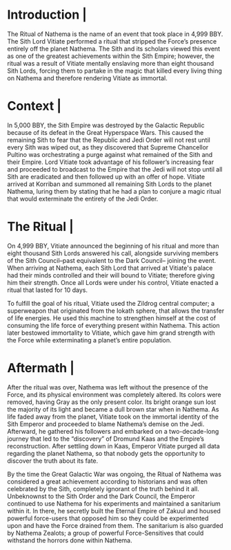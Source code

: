 # Introduction |

The Ritual of Nathema is the name of an event that took place in 4,999 BBY.
The Sith Lord Vitiate performed a ritual that stripped the Force’s presence entirely off the planet Nathema.
The Sith and its scholars viewed this event as one of the greatest achievements within the Sith Empire; however, the ritual was a result of Vitiate mentally enslaving more than eight thousand Sith Lords, forcing them to partake in the magic that killed every living thing on Nathema and therefore rendering Vitiate as immortal.

# Context  |

In 5,000 BBY, the Sith Empire was destroyed by the Galactic Republic because of its defeat in the Great Hyperspace Wars.
This caused the remaining Sith to fear that the Republic and Jedi Order will not rest until every Sith was wiped out, as they discovered that Supreme Chancellor Pultino was orchestrating a purge against what remained of the Sith and their Empire.
Lord Vitiate took advantage of his follower’s increasing fear and proceeded to broadcast to the Empire that the Jedi will not stop until all Sith are eradicated and then followed up with an offer of hope.
Vitiate arrived at Korriban and summoned all remaining Sith Lords to the planet Nathema, luring them by stating that he had a plan to conjure a magic ritual that would exterminate the entirety of the Jedi Order.

# The Ritual |

On 4,999 BBY, Vitiate announced the beginning of his ritual and more than eight thousand Sith Lords answered his call, alongside surviving members of the Sith Council–past equivalent to the Dark Council– joining the event.
When arriving at Nathema, each Sith Lord that arrived at Vitiate's palace had their minds controlled and their will bound to Vitiate; therefore giving him their strength.
Once all Lords were under his control, Vitiate enacted a ritual that lasted for 10 days.

To fulfill the goal of his ritual, Vitiate used the Zildrog central computer; a superweapon that originated from the Iokath sphere, that allows the transfer of life energies.
He used this machine to strengthen himself at the cost of consuming the life force of everything present within Nathema.
This action later bestowed immortality to Vitiate, which gave him grand strength with the Force while exterminating a planet’s entire population.

# Aftermath |

After the ritual was over, Nathema was left without the presence of the Force, and its physical environment was completely altered.
Its colors were removed, having Gray as the only present color.
Its bright orange sun lost the majority of its light and became a dull brown star when in Nathema.
As life faded away from the planet, Vitiate took on the immortal identity of the Sith Emperor and proceeded to blame Nathema’s demise on the Jedi.
Afterward, he gathered his followers and embarked on a two-decade-long journey that led to the “discovery” of Dromund Kaas and the Empire’s reconstruction.
After settling down in Kaas, Emperor Vitiate purged all data regarding the planet Nathema, so that nobody gets the opportunity to discover the truth about its fate.

By the time the Great Galactic War was ongoing, the Ritual of Nathema was considered a great achievement according to historians and was often celebrated by the Sith, completely ignorant of the truth behind it all.
Unbeknownst to the Sith Order and the Dark Council, the Emperor continued to use Nathema for his experiments and maintained a sanitarium within it.
In there, he secretly built the Eternal Empire of Zakuul and housed powerful force-users that opposed him so they could be experimented upon and have the Force drained from them.
The sanitarium is also guarded by Nathema Zealots; a group of powerful Force-Sensitives that could withstand the horrors done within Nathema.
